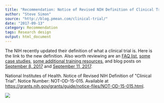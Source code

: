 ```yaml
---
title: "Recommendation: Notice of Revised NIH Definition of Clinical Trial"
author: "Steve Simon"
source: "http://blog.pmean.com/clinical-trial/"
date: "2017-09-13"
category: Recommendation
tags: Research design
output: html_document
---
```


The NIH recently updated their definition of what a clinical trial is.
Here is the link to the new definition. Also worth reviewing are an [FAQ
list](https://grants.nih.gov/grants/policy/faq_clinical_trial_definition.htm),
[some case
studies](https://grants.nih.gov/policy/clinical-trials/case-studies.htm),
[some additional training
resources](https://grants.nih.gov/policy/clinical-trials/training-resources.htm),
and blog posts on [September 8,
2017](https://nexus.od.nih.gov/all/2017/09/08/continuing-to-clarify-the-nih-definition-of-a-clinical-trial/)
and [September 11,
2017](https://nexus.od.nih.gov/all/2017/09/11/spreading-the-word-about-policies-impacting-human-subjects-research-and-clinical-trials/).

<!---More--->

National Institutes of Health. Notice of Revised NIH Definition of
"Clinical Trial". Notice Number: NOT-OD-15-015. Available at
<https://grants.nih.gov/grants/guide/notice-files/NOT-OD-15-015.html>.

![](http://www.pmean.com/images/images/17/clinical-trial01.png)




